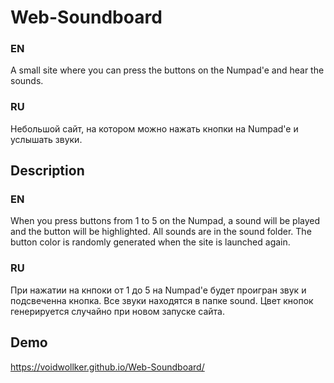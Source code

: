 # Web-Soundboard

### EN

A small site where you can press the buttons on the Numpad'e and hear the sounds.

### RU

Небольшой сайт, на котором можно нажать кнопки на Numpad'e и услышать звуки.

## Description

### EN

When you press buttons from 1 to 5 on the Numpad, a sound will be played and the button will be highlighted.
All sounds are in the sound folder. The button color is randomly generated when the site is launched again.

### RU

При нажатии на кнпоки от 1 до 5 на Numpad'e будет проигран звук и подсвеченна кнопка.
Все звуки находятся в папке sound. Цвет кнопок генерируется случайно при новом запуске сайта.

## Demo

https://voidwollker.github.io/Web-Soundboard/
